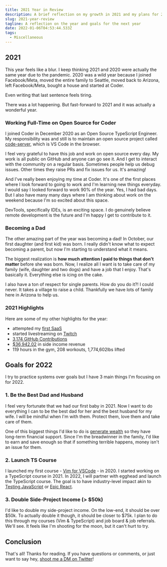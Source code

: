 ```yaml
---
title: 2021 Year in Review
description: A brief reflection on my growth in 2021 and my plans for 2022
slug: 2021-year-review
tagline: A reflection on the year and goals for the next year
date: 2022-01-06T04:53:44.533Z
tags:
  - Miscellaneous
---
```

## 2021 

This year feels like a blur. I keep thinking 2021 and 2020 were actually the same year due to the pandemic. 2020 was a wild year because I joined Facebook/Meta, moved the entire family to Seattle, moved back to Arizona, left Facebook/Meta, bought a house and started at Coder.

Even writing that last sentence feels tiring. 

There was a lot happening. But fast-forward to 2021 and it was actually a wonderful year. 

### Working Full-Time on Open Source for Coder

I joined Coder in December 2020 as an Open Source TypeScript Engineer. My responsibility was and still is to maintain an open source project called [code-server](https://github.com/coder/code-server), which is VS Code in the browser.

I feel very grateful to have this job and work on open source every day. My work is all public on GitHub and anyone can go see it. And I get to interact with the community on a regular basis. Sometimes people help us debug issues. Other times they raise PRs and fix issues for us. It's amazing!

And I've really been enjoying my time at Coder. It's one of the first places where I look forward to going to work and I'm learning new things everyday. I would say I looked forward to work 90% of the year. Yes, I had bad days. But I also have many many days where I am thinking about work on the weekend because I'm so excited about this space.

DevTools, specifically IDEs, is an exciting space. I do genuinely believe remote development is the future and I'm happy I get to contribute to it.

### Becoming a Dad

The other amazing part of the year was becoming a dad! In October, our first daughter (and first kid) was born. I really didn't know what to expect becoming a parent, but now I'm starting to understand what it means.

The biggest realization is **how much attention I paid to things that don't matter** before she was born. Now, I realize all I want is to take care of my family (wife, daughter and two dogs) and have a job that I enjoy. That's basically it. Everything else is icing on the cake.

I also have a ton of respect for single parents. How do you do it?! I could never. It takes a village to raise a child. Thankfully we have lots of family here in Arizona to help us.

### 2021 Highlights

Here are some of my other highlights for the year:
- attempted my [first SaaS](https://www.dip.chat/)
- started livestreaming on [Twitch](https://www.twitch.tv/jsjoeio)
- [3,174 GitHub Contributions](https://mobile.twitter.com/jsjoeio/status/1472061053521383430/photo/1)
- [$36,942.02](https://www.indiehackers.com/post/2021-income-report-36-942-02-4cff64da74) in side income revenue 
- 119 hours in the gym, 208 workouts, 1,774,602lbs lifted

## Goals for 2022

I try to practice systems over goals but I have 3 main things I'm focusing on for 2022.

### 1. Be the Best Dad and Husband

I feel very fortunate that we had our first baby in 2021. Now I want to do everything I can to be the best dad for her and the best husband for my wife. I will be mindful when I'm with them. Protect them, love them and take care of them. 

One of this biggest things I'd like to do is [generate wealth](https://jdnoc.com/guides/increasing-wealth-as-a-father) so they have long-term financial support. Since I'm the breadwinner in the family, I'd like to earn and save enough so that if something terrible happens, money isn't an issue for them.

### 2. Launch TS Course 

I launched my first course - [Vim for VSCode](https://vimforvscode.com/) - in 2020. I started working on a TypeScript course in 2021. In 2022, I will partner with egghead and launch the TypeScript course. The goal is to have industry-level impact akin to [Testing JavaScript](https://testingjavascript.com/) or [Epic React](https://epicreact.dev/). 

### 3. Double Side-Project Income (> $50k)

I'd like to double my side-project income. On the low-end, it should be over $50k. To actually double it though, it should be closer to $75k. I plan to do this through my courses (Vim & TypeScript) and job board & job referrals. We'll see. It feels like I'm shooting for the moon, but it can't hurt to try.

## Conclusion

That's all! Thanks for reading. If you have questions or comments, or just want to say hey, [shoot me a DM on Twitter](https://joeprevite.com/dm)!
